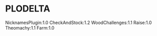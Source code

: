 # PLODELTA
NicknamesPlugin:1.0
CheckAndStock:1.2
WoodChallenges:1.1
Raise:1.0
Theomachy:1.1
Farm:1.0
